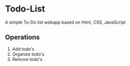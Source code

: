 # Todo-List

A simple To-Do list webapp based on Html, CSS, JavaScript


## Operations
1. Add todo's
2. Organize todo's
3. Remove todo's
